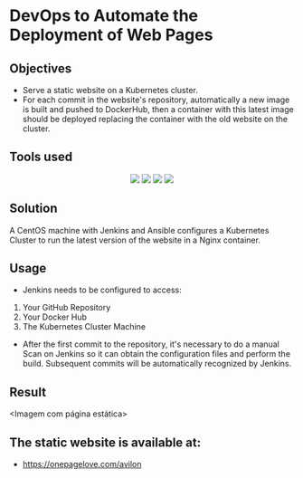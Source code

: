 # DevOps to Automate the Deployment of Web Pages

## Objectives
* Serve a static website on a Kubernetes cluster.
* For each commit in the website's repository, automatically a new image is built and pushed to DockerHub, then a container with this latest image should be deployed replacing the container with the old website on the cluster.

## Tools used

<p align="center">
  <img src="https://img.shields.io/badge/Ansible-000000?style=for-the-badge&logo=ansible&logoColor=white"/>
  <img src="https://img.shields.io/badge/kubernetes-326ce5.svg?&style=for-the-badge&logo=kubernetes&logoColor=white"/>
  <img src="https://img.shields.io/badge/Nginx-009639?style=for-the-badge&logo=nginx&logoColor=white"/>
  <img src="https://img.shields.io/badge/Jenkins-D24939?style=for-the-badge&logo=Jenkins&logoColor=white"/>  
</p>


## Solution
A CentOS machine with Jenkins and Ansible configures a Kubernetes Cluster to run the latest version of the website in a Nginx container.

<Imagem com fluxograma das ferramentas usadas>


## Usage
- Jenkins needs to be configured to access: 
1) Your GitHub Repository
2) Your Docker Hub
3) The Kubernetes Cluster Machine
- After the first commit to the repository, it's necessary to do a manual Scan on Jenkins so it can obtain the configuration files and perform the build. Subsequent commits will be automatically recognized by Jenkins.

## Result
<Imagem com página estática>


## The static website is available at:
* https://onepagelove.com/avilon
